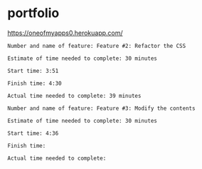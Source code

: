 # portfolio

https://oneofmyapps0.herokuapp.com/

```
Number and name of feature: Feature #2: Refactor the CSS 

Estimate of time needed to complete: 30 minutes

Start time: 3:51

Finish time: 4:30

Actual time needed to complete: 39 minutes
```

```
Number and name of feature: Feature #3: Modify the contents 

Estimate of time needed to complete: 30 minutes

Start time: 4:36

Finish time: 

Actual time needed to complete: 
```